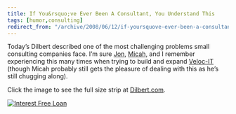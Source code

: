 ```yaml
---
title: If You&rsquo;ve Ever Been A Consultant, You Understand This
tags: [humor,consulting]
redirect_from: "/archive/2008/06/12/if-yoursquove-ever-been-a-consultant-you-understand-this.aspx/"
---
```


Today’s Dilbert described one of the most challenging problems small
consulting companies face. I’m sure
[Jon](http://weblogs.asp.net/jgalloway/ "Jon Galloway"),
[Micah](http://micahdylan.com/ "Micah Dylan"), and I remember
experiencing this many times when trying to build and expand
[Veloc-IT](http://veloc-it.com/ "My former company") (though Micah
probably still gets the pleasure of dealing with this as he’s still
chugging along).

Click the image to see the full size strip at
[Dilbert.com](http://www.dilbert.com/ "Dilbert Strip").

[![Interest Free
Loan](https://haacked.com/assets/images/haacked_com/WindowsLiveWriter/IfYouveEverBeenAConsultantYouUnderstandT_853A/dilbert-consultant_3.gif "Interest Free Loan")](http://www.dilbert.com/2008-06-13/ "Life of a small consultant")
